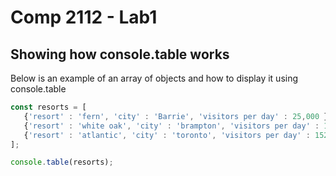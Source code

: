 # Comp 2112 - Lab1
## Showing how console.table works

Below is an example of an array of objects and how to display it using console.table
```js
const resorts = [
   {'resort' : 'fern', 'city' : 'Barrie', 'visitors per day' : 25,000 },
   {'resort' : 'white oak', 'city' : 'brampton', 'visitors per day' : 15000 },
   {'resort' : 'atlantic', 'city' : 'toronto', 'visitors per day' : 15200 }   
];

console.table(resorts);
```
